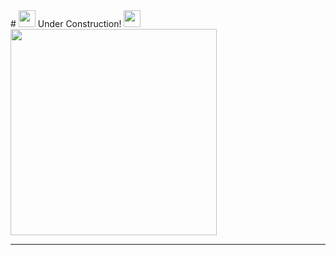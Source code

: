 <div style={{justify-content: "center"}}>
 # <img src=https://c.tenor.com/DEMBqNPqyccAAAAi/genkai.gif width="27"> Under Construction! <img src=https://c.tenor.com/DEMBqNPqyccAAAAi/genkai.gif width="27">

<img src="https://i.imgur.com/kQLARxR.png" width="330">

--------------------------------------------------
 </div>
<!--
**Wexengos/Wexengos** is a ✨ _special_ ✨ repository because its `README.md` (this file) appears on your GitHub profile.

Here are some ideas to get you started:

- 🔭 I’m currently working on ...
- 🌱 I’m currently learning ...
- 👯 I’m looking to collaborate on ...
- 🤔 I’m looking for help with ...
- 💬 Ask me about ...
- 📫 How to reach me: ...
- 😄 Pronouns: ...
- ⚡ Fun fact: ...
-->
